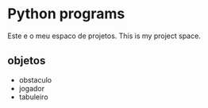 # Python programs

Este e o meu espaco de projetos.
This is my project space.

## objetos

* obstaculo
* jogador
* tabuleiro